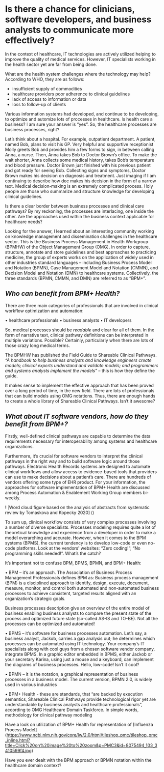 # **Is there a chance for clinicians, software developers, and business analysts to communicate more effectively?** 

In the context of healthcare, IT technologies are actively utilized helping to improve the quality of medical services. However, IT specialists working in the health sector yet are far from being done.

What are the health system challenges where the technology may help? According to WHO, they are as follows: 
*	insufficient supply of commodities
*	healthcare providers poor adherence to clinical guidelines
*	lack of access to information or data
*	loss to follow-up of clients

Various information systems had developed, and continue to be developing, to optimize and automize lots of processes in healthcare. Is health care a business? I am sure your answer is “yes”. So, the healthcare processes are business processes, right? 

Let’s think about a hospital. For example, outpatient department. A patient, named Bob, plans to visit his GP. Very helpful and supportive receptionist Molly greets Bob and provides him a few forms to sign, in between calling Anna, a nurse. Then, Anna takes Bob to Doctor Brown’s office. To make the wait shorter, Anna collects some medical history, takes Bob’s temperature and blood pressure. Doctor Brown just finished with his previous patient and got ready for seeing Bob. Collecting signs and symptoms, Doctor Brown makes his decision on diagnosis and treatment. Just imaging if I am continuing to describe how doc makes his decision in the form of a narrow text. Medical decision-making is an extremely complicated process. Holy people are those who summarize and structure knowledge for developing clinical guidelines. 

Is there a clear border between business processes and clinical care pathways? By my reckoning, the processes are interlacing, one inside the other. Are the approaches used within the business context applicable for healthcare needs? 

Looking for the answer, I learned about an interesting community working on knowledge management and dissemination challenges in the healthcare sector. This is the Business Process Management in Health Workgroup (BPMHW) of the Object Management Group (OMG). In order to capture, structure, annotate and store guidelines and best approaches to practicing medicine, the group of experts works on the application of widely used in other industries standard languages – including Business Process Model and Notation (BPMN), Case Management Model and Notation (CMMN), and Decision Model and Notation (DMN) to healthcare systems. Collectively, the three standards (BPMN, CMMN, and DMN) are referred to as “BPM+”. 

## ***Who can benefit from BPM+ Health?***

There are three main categories of professionals that are involved in clinical workflow optimization and automation: 

•	healthcare professionals
•	business analysts
•	IT developers

So, medical processes should be *readable* and clear for all of them. In the form of narrative text, clinical pathway definitions can be interpreted in multiple variations. Possible? Certainly, particularly when there are lots of those crazy long medical terms. 

The BPMHW has published the Field Guide to Shareable Clinical Pathways. *“A handbook to help business analysts and knowledge engineers create models; clinical experts understand and validate models; and programmers and systems analysts implement the models”* – this is how they define the guide.

It makes sense to implement the effective approach that has been proved over a long period of time, in the new field. There are lots of professionals that can build models using OMG notations. Thus, there are enough hands to create a whole library of Shareable Clinical Pathways. Isn’t it awesome? 

## ***What about IT software vendors, how do they benefit from BPM+?*** 

Firstly, well-defined clinical pathways are capable to determine the data requirements necessary for interoperability among systems and healthcare organizations.

Furthermore, it’s crucial for software vendors to interpret the clinical pathways in the right way and to build software logic around those pathways. Electronic Health Records systems are designed to automate clinical workflows and allow access to evidence-based tools that providers can use to make decisions about a patient’s care. There are hundreds of vendors offering some type of EHR product. For your information, the approaches for software implementation of BPM+ Health are discussed among Process Automation & Enablement Working Group members bi-weekly.

 
! [Word cloud figure based on the analysis of abstracts from systematic review by Tomaskova and Kopecky 2020] ()

To sum up, clinical workflow consists of very complex processes involving a number of diverse specialists. Processes modeling requires quite a lot of theoretical knowledge and experience from a developer in order to make a model overarching and accurate. However, when it comes to the BPM systems (BPMS), the current tendency is to develop low-code or even no-code platforms. Look at the vendors' websites: “Zero coding!”; “No programming skills needed!”.
What’s the catch?

It’s important not to confuse BPM, BPMS, BPMN, and BPM+ Health:
 
•	BPM – it’s an approach. The Association of Business Process Management Professionals defines BPM as:
Business process management (BPM) is a disciplined approach to identify, design, execute, document, measure, monitor, and control both automated and non-automated business processes to achieve consistent, targeted results aligned with an organization’s strategic goals.

Business processes description give an overview of the entire model of business enabling business analysts to compare the present state of the process and optimized future state (so-called AS-IS and TO-BE). Not all the processes can be optimized and automated!


•	BPMS – it’s software for business processes automation. Let’s say, a business analyst, Jackob, carries a gap analysis out; he determines which processes can be automated using IT technology. Your company’s IT specialists along with cool guys from a chosen software vendor company, integrate BPMS. In a graphic editor embedded in BPMS, either Jackob or your secretary Karina, using just a mouse and a keyboard, can implement the diagrams of business processes. Hello, low-code! Isn’t it cool?

•	BPMN – it is the notation, a graphical representation of business processes in a business model. The current version, BPMN 2.0, is widely used in various industries

•	BPM+ Health - these are standards, that “are backed by execution semantics, Shareable Clinical Pathways provide technological rigor yet are understandable by business analysts and healthcare professionals”, according to OMG Healthcare Domain Taskforce. In simple words, methodology for clinical pathway modeling


Have a look on utilization of BPM+ Health for representation of	[Influenza Process Model] (https://www.ncbi.nlm.nih.gov/core/lw/2.0/html/tileshop_pmc/tileshop_pmc_inline.html?title=Click%20on%20image%20to%20zoom&p=PMC3&id=8075494_103_3410599f4.jpg)

Have you ever dealt with the BPM approach or BPMN notation within the healthcare domain context?
